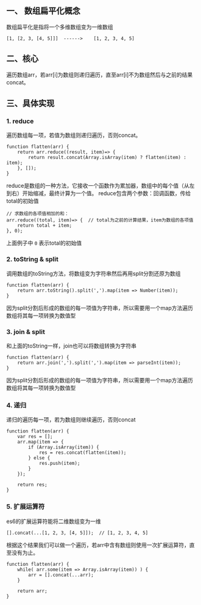 ## 一、 数组扁平化概念
数组扁平化是指将一个多维数组变为一维数组
```
[1, [2, 3, [4, 5]]]  ------>    [1, 2, 3, 4, 5]
```

## 二、核心
遍历数组arr，若arr[i]为数组则递归遍历，直至arr[i]不为数组然后与之前的结果concat。

## 三、具体实现
### 1. reduce
遍历数组每一项，若值为数组则递归遍历，否则concat。
```
function flatten(arr) {  
    return arr.reduce((result, item)=> {
        return result.concat(Array.isArray(item) ? flatten(item) : item);
    }, []);
}
```
reduce是数组的一种方法，它接收一个函数作为累加器，数组中的每个值（从左到右）开始缩减，最终计算为一个值。
reduce包含两个参数：回调函数，传给total的初始值

```
// 求数组的各项值相加的和： 
arr.reduce((total, item)=> {  // total为之前的计算结果，item为数组的各项值
    return total + item;
}, 0);
```
上面例子中 ```0``` 表示total的初始值

###  2. toString & split
调用数组的toString方法，将数组变为字符串然后再用split分割还原为数组
```
function flatten(arr) {
    return arr.toString().split(',').map(item => Number(item));
} 
```
因为split分割后形成的数组的每一项值为字符串，所以需要用一个map方法遍历数组将其每一项转换为数值型

###  3. join & split
和上面的toString一样，join也可以将数组转换为字符串
```
function flatten(arr) {
    return arr.join(',').split(',').map(item => parseInt(item));
}
```
因为split分割后形成的数组的每一项值为字符串，所以需要用一个map方法遍历数组将其每一项转换为数值型

###  4. 递归
递归的遍历每一项，若为数组则继续遍历，否则concat
```
function flatten(arr) {
    var res = [];
    arr.map(item => {
        if (Array.isArray(item)) {
            res = res.concat(flatten(item));
        } else {
            res.push(item);
        }
    });
    
    return res;
}
```

###  5. 扩展运算符
es6的扩展运算符能将二维数组变为一维
```
[].concat(...[1, 2, 3, [4, 5]]);  // [1, 2, 3, 4, 5]
```
根据这个结果我们可以做一个遍历，若arr中含有数组则使用一次扩展运算符，直至没有为止。
```
function flatten(arr) {
    while( arr.some(item => Array.isArray(item)) ) {
        arr = [].concat(...arr);
    }
    
    return arr;
}
```
